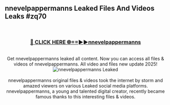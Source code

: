 ## nnevelpappermanns Leaked Files And Videos Leaks #zq70
<br>
<div align="center">
<h3><a href="https://watchclip.my.id/nnevelpappermanns" rel="nofollow">🔴 CLICK HERE 🌐==►►nnevelpappermanns</a></h3>
<br>
Get nnevelpappermanns leaked all content. Now you can access all files & videos of nnevelpappermanns. All video and files new update 2025!
<br>
<a href="https://watchclip.my.id/nnevelpappermanns" rel="nofollow" data-target="animated-image.originalLink"><img src="https://i.ibb.co.com/WyWwxjT/player-gif2.gif" alt="nnevelpappermanns Leaked" style="max-width: 100%; display: inline-block;" data-target="animated-image.originalImage"></a>
<br><br>
nnevelpappermanns original files & videos took the internet by storm and amazed viewers on various Leaked social media platforms. nnevelpappermanns, a young and talented digital creator, recently became famous thanks to this interesting files & videos.
</div>
<br>